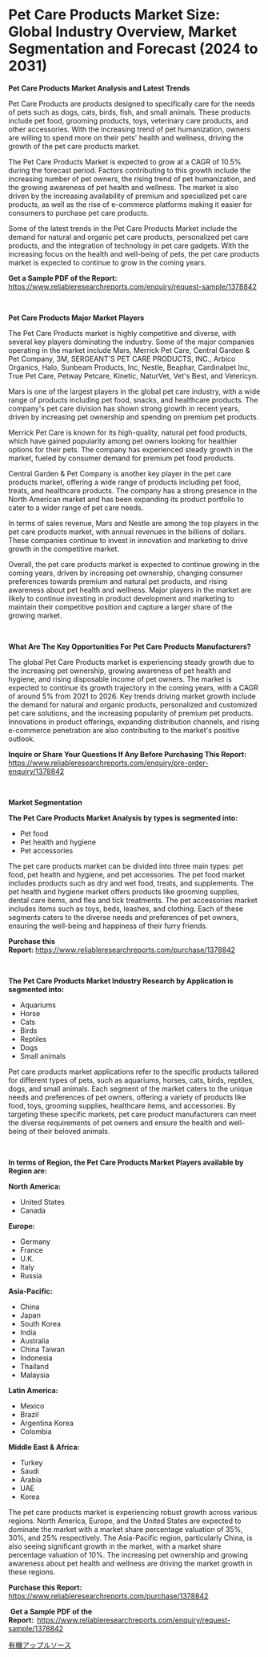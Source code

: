 <p><h1>Pet Care Products Market Size: Global Industry Overview, Market Segmentation and Forecast (2024 to 2031)</h1></p><p><strong>Pet Care Products Market Analysis and Latest Trends</strong></p>
<p><p>Pet Care Products are products designed to specifically care for the needs of pets such as dogs, cats, birds, fish, and small animals. These products include pet food, grooming products, toys, veterinary care products, and other accessories. With the increasing trend of pet humanization, owners are willing to spend more on their pets' health and wellness, driving the growth of the pet care products market.</p><p>The Pet Care Products Market is expected to grow at a CAGR of 10.5% during the forecast period. Factors contributing to this growth include the increasing number of pet owners, the rising trend of pet humanization, and the growing awareness of pet health and wellness. The market is also driven by the increasing availability of premium and specialized pet care products, as well as the rise of e-commerce platforms making it easier for consumers to purchase pet care products.</p><p>Some of the latest trends in the Pet Care Products Market include the demand for natural and organic pet care products, personalized pet care products, and the integration of technology in pet care gadgets. With the increasing focus on the health and well-being of pets, the pet care products market is expected to continue to grow in the coming years.</p></p>
<p><strong>Get a Sample PDF of the Report:&nbsp;</strong> <a href="https://www.reliableresearchreports.com/enquiry/request-sample/1378842">https://www.reliableresearchreports.com/enquiry/request-sample/1378842</a></p>
<p>&nbsp;</p>
<p><strong>Pet Care Products Major Market Players</strong></p>
<p><p>The Pet Care Products market is highly competitive and diverse, with several key players dominating the industry. Some of the major companies operating in the market include Mars, Merrick Pet Care, Central Garden & Pet Company, 3M, SERGEANT'S PET CARE PRODUCTS, INC., Arbico Organics, Halo, Sunbeam Products, Inc, Nestle, Beaphar, Cardinalpet Inc, True Pet Care, Petway Petcare, Kinetic, NaturVet, Vet's Best, and Vetericyn.</p><p>Mars is one of the largest players in the global pet care industry, with a wide range of products including pet food, snacks, and healthcare products. The company's pet care division has shown strong growth in recent years, driven by increasing pet ownership and spending on premium pet products.</p><p>Merrick Pet Care is known for its high-quality, natural pet food products, which have gained popularity among pet owners looking for healthier options for their pets. The company has experienced steady growth in the market, fueled by consumer demand for premium pet food products.</p><p>Central Garden & Pet Company is another key player in the pet care products market, offering a wide range of products including pet food, treats, and healthcare products. The company has a strong presence in the North American market and has been expanding its product portfolio to cater to a wider range of pet care needs.</p><p>In terms of sales revenue, Mars and Nestle are among the top players in the pet care products market, with annual revenues in the billions of dollars. These companies continue to invest in innovation and marketing to drive growth in the competitive market.</p><p>Overall, the pet care products market is expected to continue growing in the coming years, driven by increasing pet ownership, changing consumer preferences towards premium and natural pet products, and rising awareness about pet health and wellness. Major players in the market are likely to continue investing in product development and marketing to maintain their competitive position and capture a larger share of the growing market.</p></p>
<p>&nbsp;</p>
<p><strong>What Are The Key Opportunities For Pet Care Products Manufacturers?</strong></p>
<p><p>The global Pet Care Products market is experiencing steady growth due to the increasing pet ownership, growing awareness of pet health and hygiene, and rising disposable income of pet owners. The market is expected to continue its growth trajectory in the coming years, with a CAGR of around 5% from 2021 to 2026. Key trends driving market growth include the demand for natural and organic products, personalized and customized pet care solutions, and the increasing popularity of premium pet products. Innovations in product offerings, expanding distribution channels, and rising e-commerce penetration are also contributing to the market's positive outlook.</p></p>
<p><strong>Inquire or Share Your Questions If Any Before Purchasing This Report:</strong> <a href="https://www.reliableresearchreports.com/enquiry/pre-order-enquiry/1378842">https://www.reliableresearchreports.com/enquiry/pre-order-enquiry/1378842</a></p>
<p>&nbsp;</p>
<p><strong>Market Segmentation</strong></p>
<p><strong>The Pet Care Products Market Analysis by types is segmented into:</strong></p>
<p><ul><li>Pet food</li><li>Pet health and hygiene</li><li>Pet accessories</li></ul></p>
<p><p>The pet care products market can be divided into three main types: pet food, pet health and hygiene, and pet accessories. The pet food market includes products such as dry and wet food, treats, and supplements. The pet health and hygiene market offers products like grooming supplies, dental care items, and flea and tick treatments. The pet accessories market includes items such as toys, beds, leashes, and clothing. Each of these segments caters to the diverse needs and preferences of pet owners, ensuring the well-being and happiness of their furry friends.</p></p>
<p><strong>Purchase this Report:&nbsp;</strong><a href="https://www.reliableresearchreports.com/purchase/1378842">https://www.reliableresearchreports.com/purchase/1378842</a></p>
<p>&nbsp;</p>
<p><strong>The Pet Care Products Market Industry Research by Application is segmented into:</strong></p>
<p><ul><li>Aquariums</li><li>Horse</li><li>Cats</li><li>Birds</li><li>Reptiles</li><li>Dogs</li><li>Small animals</li></ul></p>
<p><p>Pet care products market applications refer to the specific products tailored for different types of pets, such as aquariums, horses, cats, birds, reptiles, dogs, and small animals. Each segment of the market caters to the unique needs and preferences of pet owners, offering a variety of products like food, toys, grooming supplies, healthcare items, and accessories. By targeting these specific markets, pet care product manufacturers can meet the diverse requirements of pet owners and ensure the health and well-being of their beloved animals.</p></p>
<p>&nbsp;</p>
<p><strong>In terms of Region, the Pet Care Products Market Players available by Region are:</strong></p>
<p>
    <p> <strong> North America: </strong>
        <ul>
            <li>United States</li>
            <li>Canada</li>
        </ul>
        </p> 
    <p> <strong> Europe: </strong>
        <ul>
            <li>Germany</li>
            <li>France</li>
            <li>U.K.</li>
            <li>Italy</li>
            <li>Russia</li>
        </ul>
        </p> 
    <p> <strong> Asia-Pacific: </strong>
        <ul>
            <li>China</li>
            <li>Japan</li>
            <li>South Korea</li>
            <li>India</li>
            <li>Australia</li>
            <li>China Taiwan</li>
            <li>Indonesia</li>
            <li>Thailand</li>
            <li>Malaysia</li>
        </ul>
        </p> 
    <p> <strong> Latin America: </strong>
        <ul>
            <li>Mexico</li>
            <li>Brazil</li>
            <li>Argentina Korea</li>
            <li>Colombia</li>
        </ul>
        </p> 
    <p> <strong> Middle East & Africa: </strong>
        <ul>
            <li>Turkey</li>
            <li>Saudi</li>
            <li>Arabia</li>
            <li>UAE</li>
            <li>Korea</li>
        </ul>
    </p>
    </p>
<p><p>The pet care products market is experiencing robust growth across various regions. North America, Europe, and the United States are expected to dominate the market with a market share percentage valuation of 35%, 30%, and 25% respectively. The Asia-Pacific region, particularly China, is also seeing significant growth in the market, with a market share percentage valuation of 10%. The increasing pet ownership and growing awareness about pet health and wellness are driving the market growth in these regions.</p></p>
<p><strong>Purchase this Report: </strong><a href="https://www.reliableresearchreports.com/purchase/1378842">https://www.reliableresearchreports.com/purchase/1378842</a></p>
<p>&nbsp;<strong>Get a Sample PDF of the Report:&nbsp;&nbsp;</strong><a href="https://www.reliableresearchreports.com/enquiry/request-sample/1378842">https://www.reliableresearchreports.com/enquiry/request-sample/1378842</a></p>
<p><strong></strong></p>
<p><p><a href="https://github.com/oafhukehf4709715/Market-Research-Report-List-1/blob/main/94389433054.md">有機アップルソース</a></p></p>